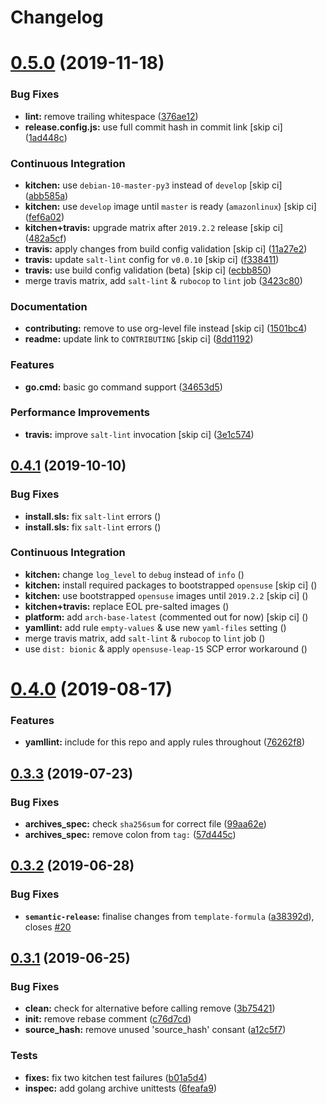 # Changelog

# [0.5.0](https://github.com/saltstack-formulas/golang-formula/compare/v0.4.1...v0.5.0) (2019-11-18)


### Bug Fixes

* **lint:** remove trailing whitespace ([376ae12](https://github.com/saltstack-formulas/golang-formula/commit/376ae120e51ea5a999bd08b2a1fbc63fbaa4fb71))
* **release.config.js:** use full commit hash in commit link [skip ci] ([1ad448c](https://github.com/saltstack-formulas/golang-formula/commit/1ad448c5826b1c94aadf8b6505534cb823ba454d))


### Continuous Integration

* **kitchen:** use `debian-10-master-py3` instead of `develop` [skip ci] ([abb585a](https://github.com/saltstack-formulas/golang-formula/commit/abb585a25dcdd25ae502bfcd0bfe2ad70e1b8963))
* **kitchen:** use `develop` image until `master` is ready (`amazonlinux`) [skip ci] ([fef6a02](https://github.com/saltstack-formulas/golang-formula/commit/fef6a02c650c06a3525f63d76758826632504ee6))
* **kitchen+travis:** upgrade matrix after `2019.2.2` release [skip ci] ([482a5cf](https://github.com/saltstack-formulas/golang-formula/commit/482a5cf341beadadbddf5b44655bc584f9bc85c8))
* **travis:** apply changes from build config validation [skip ci] ([11a27e2](https://github.com/saltstack-formulas/golang-formula/commit/11a27e2bb98e010830144fa2c99a583576fe0eb5))
* **travis:** update `salt-lint` config for `v0.0.10` [skip ci] ([f338411](https://github.com/saltstack-formulas/golang-formula/commit/f338411dd882e0440989376bf3990ae8ee6dd436))
* **travis:** use build config validation (beta) [skip ci] ([ecbb850](https://github.com/saltstack-formulas/golang-formula/commit/ecbb8503ffb586945fc87d1ccda4188e59582017))
* merge travis matrix, add `salt-lint` & `rubocop` to `lint` job ([3423c80](https://github.com/saltstack-formulas/golang-formula/commit/3423c80004190e433926a4a172cecd66cc435828))


### Documentation

* **contributing:** remove to use org-level file instead [skip ci] ([1501bc4](https://github.com/saltstack-formulas/golang-formula/commit/1501bc443ef0d0ef7603d78c30d020f4e48c2a87))
* **readme:** update link to `CONTRIBUTING` [skip ci] ([8dd1192](https://github.com/saltstack-formulas/golang-formula/commit/8dd11925e183a88c28b73d6a6a2eea20a30d4af1))


### Features

* **go.cmd:** basic go command support ([34653d5](https://github.com/saltstack-formulas/golang-formula/commit/34653d51d6065204bd175f5fcfb91f845ef52bca))


### Performance Improvements

* **travis:** improve `salt-lint` invocation [skip ci] ([3e1c574](https://github.com/saltstack-formulas/golang-formula/commit/3e1c574d691028e220e9c628a20dbf549a0d1c7a))

## [0.4.1](https://github.com/saltstack-formulas/golang-formula/compare/v0.4.0...v0.4.1) (2019-10-10)


### Bug Fixes

* **install.sls:** fix `salt-lint` errors ([](https://github.com/saltstack-formulas/golang-formula/commit/4193037))
* **install.sls:** fix `salt-lint` errors ([](https://github.com/saltstack-formulas/golang-formula/commit/c23bce9))


### Continuous Integration

* **kitchen:** change `log_level` to `debug` instead of `info` ([](https://github.com/saltstack-formulas/golang-formula/commit/793fd34))
* **kitchen:** install required packages to bootstrapped `opensuse` [skip ci] ([](https://github.com/saltstack-formulas/golang-formula/commit/faad94f))
* **kitchen:** use bootstrapped `opensuse` images until `2019.2.2` [skip ci] ([](https://github.com/saltstack-formulas/golang-formula/commit/2cdbe09))
* **kitchen+travis:** replace EOL pre-salted images ([](https://github.com/saltstack-formulas/golang-formula/commit/b0ee510))
* **platform:** add `arch-base-latest` (commented out for now) [skip ci] ([](https://github.com/saltstack-formulas/golang-formula/commit/bbf9fa1))
* **yamllint:** add rule `empty-values` & use new `yaml-files` setting ([](https://github.com/saltstack-formulas/golang-formula/commit/fa990a9))
* merge travis matrix, add `salt-lint` & `rubocop` to `lint` job ([](https://github.com/saltstack-formulas/golang-formula/commit/2ab9c36))
* use `dist: bionic` & apply `opensuse-leap-15` SCP error workaround ([](https://github.com/saltstack-formulas/golang-formula/commit/0977f1f))

# [0.4.0](https://github.com/saltstack-formulas/golang-formula/compare/v0.3.3...v0.4.0) (2019-08-17)


### Features

* **yamllint:** include for this repo and apply rules throughout ([76262f8](https://github.com/saltstack-formulas/golang-formula/commit/76262f8))

## [0.3.3](https://github.com/saltstack-formulas/golang-formula/compare/v0.3.2...v0.3.3) (2019-07-23)


### Bug Fixes

* **archives_spec:** check `sha256sum` for correct file ([99aa62e](https://github.com/saltstack-formulas/golang-formula/commit/99aa62e))
* **archives_spec:** remove colon from `tag:` ([57d445c](https://github.com/saltstack-formulas/golang-formula/commit/57d445c))

## [0.3.2](https://github.com/saltstack-formulas/golang-formula/compare/v0.3.1...v0.3.2) (2019-06-28)


### Bug Fixes

* **`semantic-release`:** finalise changes from `template-formula` ([a38392d](https://github.com/saltstack-formulas/golang-formula/commit/a38392d)), closes [#20](https://github.com/saltstack-formulas/golang-formula/issues/20)

## [0.3.1](https://github.com/saltstack-formulas/golang-formula/compare/v0.3.0...v0.3.1) (2019-06-25)


### Bug Fixes

* **clean:** check for alternative before calling remove ([3b75421](https://github.com/saltstack-formulas/golang-formula/commit/3b75421))
* **init:** remove rebase comment ([c76d7cd](https://github.com/saltstack-formulas/golang-formula/commit/c76d7cd))
* **source_hash:** remove unused 'source_hash' consant ([a12c5f7](https://github.com/saltstack-formulas/golang-formula/commit/a12c5f7))


### Tests

* **fixes:** fix two kitchen test failures ([b01a5d4](https://github.com/saltstack-formulas/golang-formula/commit/b01a5d4))
* **inspec:** add golang archive unittests ([6feafa9](https://github.com/saltstack-formulas/golang-formula/commit/6feafa9))
